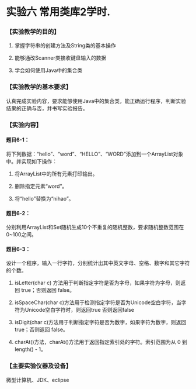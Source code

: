 # 实验六 常用类库2学时. 

### 【实验教学的目的】

1.  掌握字符串的创建方法及String类的基本操作

2.  能够通改Scanner类接收键盘输入的数据

3.  学会如何使用Java中的集合类

### 【实验教学的基本要求】

认真完成实验内容，要求能够使用Java中的集合类，能正确运行程序，判断实验结果的正确与否，并书写实验报告。

### 【实验内容】

#### 题目6-1：

将下列数据：“hello”、“word”、“HELLO”、“WORD”添加到一个ArrayList对象中。并实现如下操作：

1. 将ArrayList中的所有元素打印输出。

2. 删除指定元素“word”。

3. 将“hello”替换为“nihao”。

#### 题目6-2：

分别利用ArrayList和Set随机生成10个不重复的随机整数，要求随机整数范围在0~100之间。

#### 题目6-3：

设计一个程序，输入一行字符，分别统计出其中英文字母、空格、数字和其它字符的个数。

1. isLetter(char c) 方法用于判断指定字符是否为字母，如果字符为字母，则返回 true；否则返回 false。

2. isSpaceChar(char c)方法用于检测指定字符是否为Unicode空白字符，当字符为Unicode空白字符时，则返回true 否则返回false

3. isDigit(char c)方法用于判断指定字符是否为数字，如果字符为数字，则返回 true；否则返回 false。

4. charAt()方法，charAt()方法用于返回指定索引处的字符。索引范围为从 0 到 length() - 1。

### 【主要实验仪器及设备】

微型计算机、JDK、eclipse
